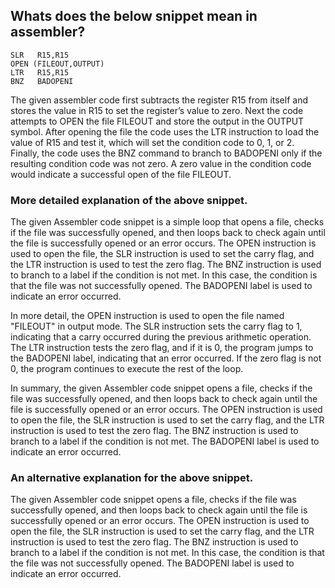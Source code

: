 ## Whats does the below snippet mean in assembler?

```
SLR   R15,R15
OPEN (FILEOUT,OUTPUT)
LTR   R15,R15
BNZ   BADOPENI
```


The given assembler code first subtracts the register R15 from itself and stores the value in R15 to set the register’s value to zero.
Next the code attempts to OPEN the file FILEOUT and store the output in the OUTPUT symbol.
After opening the file the code uses the LTR instruction to load the value of R15 and test it, which will set the condition code to 0, 1, or 2. Finally, the code uses the BNZ command to branch to BADOPENI only if the resulting condition code was not zero. 
A zero value in the condition code would indicate a successful open of the file FILEOUT.

### More detailed explanation of the above snippet.

The given Assembler code snippet is a simple loop that opens a file, checks if the file was successfully opened, and then loops back to check again until the file is successfully opened or an error occurs. The OPEN instruction is used to open the file, the SLR instruction is used to set the carry flag, and the LTR instruction is used to test the zero flag. The BNZ instruction is used to branch to a label if the condition is not met. In this case, the condition is that the file was not successfully opened. The BADOPENI label is used to indicate an error occurred.

In more detail, the OPEN instruction is used to open the file named "FILEOUT" in output mode. The SLR instruction sets the carry flag to 1, indicating that a carry occurred during the previous arithmetic operation. The LTR instruction tests the zero flag, and if it is 0, the program jumps to the BADOPENI label, indicating that an error occurred. If the zero flag is not 0, the program continues to execute the rest of the loop.

In summary, the given Assembler code snippet opens a file, checks if the file was successfully opened, and then loops back to check again until the file is successfully opened or an error occurs. The OPEN instruction is used to open the file, the SLR instruction is used to set the carry flag, and the LTR instruction is used to test the zero flag. The BNZ instruction is used to branch to a label if the condition is not met. The BADOPENI label is used to indicate an error occurred.

### An alternative explanation for the above snippet.

The given Assembler code snippet opens a file, checks if the file was successfully opened, and then loops back to check again until the file is successfully opened or an error occurs. The OPEN instruction is used to open the file, the SLR instruction is used to set the carry flag, and the LTR instruction is used to test the zero flag. The BNZ instruction is used to branch to a label if the condition is not met. In this case, the condition is that the file was not successfully opened. The BADOPENI label is used to indicate an error occurred.